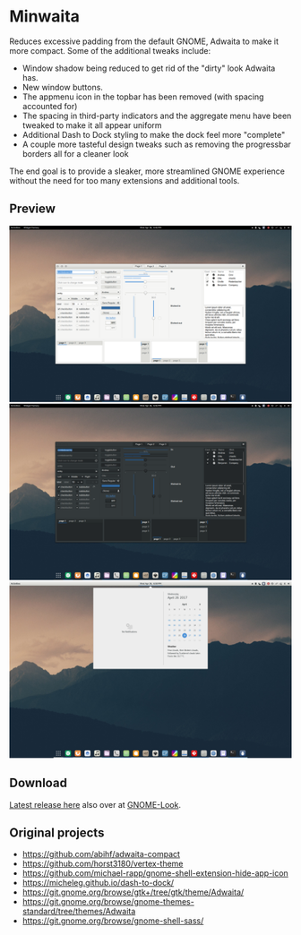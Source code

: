 # Minwaita
Reduces excessive padding from the default GNOME, Adwaita to make it more compact. Some of the additional tweaks include: 

<ul>
<li>Window shadow being reduced to get rid of the "dirty" look Adwaita has.</li>
<li>New window buttons.</li>
<li>The appmenu icon in the topbar has been removed (with spacing accounted for)</li>
<li>The spacing in third-party indicators and the aggregate menu have been tweaked to make it all appear uniform</li>
<li>Additional Dash to Dock styling to make the dock feel more "complete"</li>
<li>A couple more tasteful design tweaks such as removing the progressbar borders all for a cleaner look</li>
</ul>

The end goal is to provide a sleaker, more streamlined GNOME experience without the need for too many extensions and additional tools.

## Preview
![Image One](preview-1.png)
![Image Two](preview-2.png)
![Image Three](preview-3.png)

## Download
[Latest release here](Minwaita-Latest.tar.gz) also over at [GNOME-Look](https://www.gnome-look.org/p/1174686/).

## Original projects
- https://github.com/abihf/adwaita-compact
- https://github.com/horst3180/vertex-theme
- https://github.com/michael-rapp/gnome-shell-extension-hide-app-icon
- https://micheleg.github.io/dash-to-dock/
- https://git.gnome.org/browse/gtk+/tree/gtk/theme/Adwaita/
- https://git.gnome.org/browse/gnome-themes-standard/tree/themes/Adwaita
- https://git.gnome.org/browse/gnome-shell-sass/
